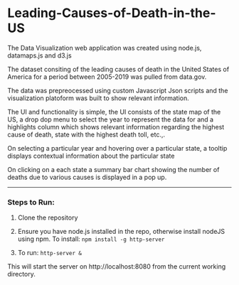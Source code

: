 # Leading-Causes-of-Death-in-the-US

The Data Visualization web application was created using node.js, datamaps.js and d3.js

The dataset consiting of the leading causes of death in the United States of America for a period between 2005-2019 was pulled from data.gov.

The data was prepreocessed using custom Javascript Json scripts and the visualization platoform was built to show relevant information.

The UI and functionality is simple, the UI consists of the state map of the US, a drop dop menu to select the year to represent the data for and a highlights column which shows relevant information regarding the highest cause of death, state with the highest death toll, etc.,.

On selecting a particular year and hovering over a particular state, a tooltip displays contextual information about the particular state

On clicking on a each state a summary bar chart showing the number of deaths due to various causes is displayed in a pop up.

---

### Steps to Run:

1. Clone the repository

2. Ensure you have node.js installed in the repo, otherwise install nodeJS using npm. 
To install: `npm install -g http-server`

3. To run:  `http-server & `

This will start the server on http://localhost:8080 from the current working directory.
